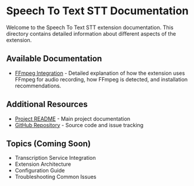 # Speech To Text STT Documentation

Welcome to the Speech To Text STT extension documentation. This directory contains detailed information about different aspects of the extension.

## Available Documentation

- [FFmpeg Integration](FFMPEG.md) - Detailed explanation of how the extension uses FFmpeg for audio recording, how FFmpeg is detected, and installation recommendations.

## Additional Resources

- [Project README](../README.md) - Main project documentation
- [GitHub Repository](https://github.com/asifmd1806/vscode-stt-extension) - Source code and issue tracking

## Topics (Coming Soon)

- Transcription Service Integration
- Extension Architecture
- Configuration Guide
- Troubleshooting Common Issues 